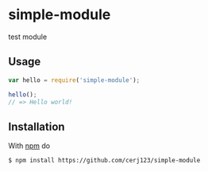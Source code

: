 # simple-module
test module

## Usage

```js
var hello = require('simple-module');

hello();
// => Hello world!
```

## Installation

With [npm](https://npmjs.org) do

```bash
$ npm install https://github.com/cerj123/simple-module
```

